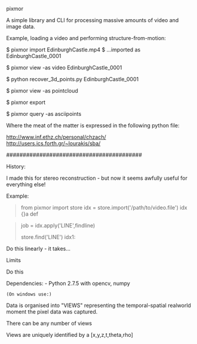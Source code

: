 pixmor

A simple library and CLI for processing massive amounts of video and image data.

Example, loading a video and performing structure-from-motion:

$ pixmor import EdinburghCastle.mp4 
$ ...imported as EdinburghCastle_0001

$ pixmor view -as video EdinburghCastle_0001

$ python recover_3d_points.py EdinburghCastle_0001 

$ pixmor view -as pointcloud 

$ pixmor export

$ pixmor query -as asciipoints

Where the meat of the matter is expressed in the following python file:

http://www.inf.ethz.ch/personal/chzach/
http://users.ics.forth.gr/~lourakis/sba/

#########################################

History:

I made this for stereo reconstruction - but now it seems awfully useful for everything else!

Example:

> from pixmor import store
> idx = store.import('/path/to/video.file')
> idx
> {}a
> def 

> job = idx.apply('LINE',findline) 
>  
> store.find('LINE')
>   idx1:  

Do this linearly - it takes...

Limits

Do this 

Dependencies:
	- Python 2.7.5 with opencv, numpy

	(On windows use:)


Data is organised into "VIEWS" representing the temporal-spatial realworld moment the pixel data was captured.

There can be any number of views

Views are uniquely identified by a [x,y,z,t,theta,rho]


